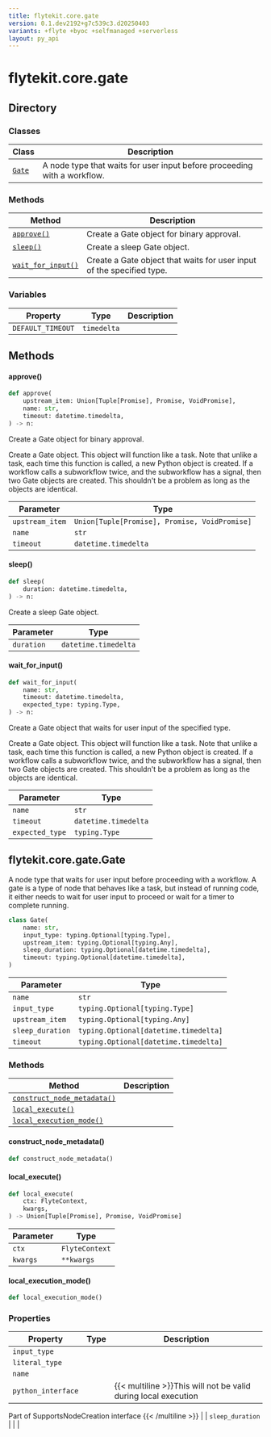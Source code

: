 ```yaml
---
title: flytekit.core.gate
version: 0.1.dev2192+g7c539c3.d20250403
variants: +flyte +byoc +selfmanaged +serverless
layout: py_api
---
```


# flytekit.core.gate

## Directory

### Classes

| Class | Description |
|-|-|
| [`Gate`](.././flytekit.core.gate#flytekitcoregategate) | A node type that waits for user input before proceeding with a workflow. |

### Methods

| Method | Description |
|-|-|
| [`approve()`](#approve) | Create a Gate object for binary approval. |
| [`sleep()`](#sleep) | Create a sleep Gate object. |
| [`wait_for_input()`](#wait_for_input) | Create a Gate object that waits for user input of the specified type. |


### Variables

| Property | Type | Description |
|-|-|-|
| `DEFAULT_TIMEOUT` | `timedelta` |  |

## Methods

#### approve()

```python
def approve(
    upstream_item: Union[Tuple[Promise], Promise, VoidPromise],
    name: str,
    timeout: datetime.timedelta,
) -> n:
```
Create a Gate object for binary approval.

Create a Gate object. This object will function like a task. Note that unlike a task,
each time this function is called, a new Python object is created. If a workflow
calls a subworkflow twice, and the subworkflow has a signal, then two Gate
objects are created. This shouldn't be a problem as long as the objects are identical.



| Parameter | Type |
|-|-|
| `upstream_item` | `Union[Tuple[Promise], Promise, VoidPromise]` |
| `name` | `str` |
| `timeout` | `datetime.timedelta` |

#### sleep()

```python
def sleep(
    duration: datetime.timedelta,
) -> n:
```
Create a sleep Gate object.



| Parameter | Type |
|-|-|
| `duration` | `datetime.timedelta` |

#### wait_for_input()

```python
def wait_for_input(
    name: str,
    timeout: datetime.timedelta,
    expected_type: typing.Type,
) -> n:
```
Create a Gate object that waits for user input of the specified type.

Create a Gate object. This object will function like a task. Note that unlike a task,
each time this function is called, a new Python object is created. If a workflow
calls a subworkflow twice, and the subworkflow has a signal, then two Gate
objects are created. This shouldn't be a problem as long as the objects are identical.



| Parameter | Type |
|-|-|
| `name` | `str` |
| `timeout` | `datetime.timedelta` |
| `expected_type` | `typing.Type` |

## flytekit.core.gate.Gate

A node type that waits for user input before proceeding with a workflow.
A gate is a type of node that behaves like a task, but instead of running code, it either needs to wait
for user input to proceed or wait for a timer to complete running.


```python
class Gate(
    name: str,
    input_type: typing.Optional[typing.Type],
    upstream_item: typing.Optional[typing.Any],
    sleep_duration: typing.Optional[datetime.timedelta],
    timeout: typing.Optional[datetime.timedelta],
)
```
| Parameter | Type |
|-|-|
| `name` | `str` |
| `input_type` | `typing.Optional[typing.Type]` |
| `upstream_item` | `typing.Optional[typing.Any]` |
| `sleep_duration` | `typing.Optional[datetime.timedelta]` |
| `timeout` | `typing.Optional[datetime.timedelta]` |

### Methods

| Method | Description |
|-|-|
| [`construct_node_metadata()`](#construct_node_metadata) |  |
| [`local_execute()`](#local_execute) |  |
| [`local_execution_mode()`](#local_execution_mode) |  |


#### construct_node_metadata()

```python
def construct_node_metadata()
```
#### local_execute()

```python
def local_execute(
    ctx: FlyteContext,
    kwargs,
) -> Union[Tuple[Promise], Promise, VoidPromise]
```
| Parameter | Type |
|-|-|
| `ctx` | `FlyteContext` |
| `kwargs` | ``**kwargs`` |

#### local_execution_mode()

```python
def local_execution_mode()
```
### Properties

| Property | Type | Description |
|-|-|-|
| `input_type` |  |  |
| `literal_type` |  |  |
| `name` |  |  |
| `python_interface` |  | {{< multiline >}}This will not be valid during local execution
Part of SupportsNodeCreation interface
{{< /multiline >}} |
| `sleep_duration` |  |  |


